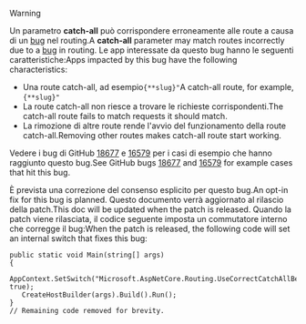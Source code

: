 > [!WARNING]
> <span data-ttu-id="22a3a-101">Un parametro **catch-all** può corrispondere erroneamente alle route a causa di un [bug](https://github.com/dotnet/aspnetcore/issues/18677) nel routing.</span><span class="sxs-lookup"><span data-stu-id="22a3a-101">A **catch-all** parameter may match routes incorrectly due to a [bug](https://github.com/dotnet/aspnetcore/issues/18677) in routing.</span></span> <span data-ttu-id="22a3a-102">Le app interessate da questo bug hanno le seguenti caratteristiche:</span><span class="sxs-lookup"><span data-stu-id="22a3a-102">Apps impacted by this bug have the following characteristics:</span></span>
>
> * <span data-ttu-id="22a3a-103">Una route catch-all, ad esempio`{**slug}"`</span><span class="sxs-lookup"><span data-stu-id="22a3a-103">A catch-all route, for example, `{**slug}"`</span></span>
> * <span data-ttu-id="22a3a-104">La route catch-all non riesce a trovare le richieste corrispondenti.</span><span class="sxs-lookup"><span data-stu-id="22a3a-104">The catch-all route fails to match requests it should match.</span></span>
> * <span data-ttu-id="22a3a-105">La rimozione di altre route rende l'avvio del funzionamento della route catch-all.</span><span class="sxs-lookup"><span data-stu-id="22a3a-105">Removing other routes makes catch-all route start working.</span></span>
>
> <span data-ttu-id="22a3a-106">Vedere i bug di GitHub [18677](https://github.com/dotnet/aspnetcore/issues/18677) e [16579](https://github.com/dotnet/aspnetcore/issues/16579) per i casi di esempio che hanno raggiunto questo bug.</span><span class="sxs-lookup"><span data-stu-id="22a3a-106">See GitHub bugs [18677](https://github.com/dotnet/aspnetcore/issues/18677) and [16579](https://github.com/dotnet/aspnetcore/issues/16579) for example cases that hit this bug.</span></span>
>
> <span data-ttu-id="22a3a-107">È prevista una correzione del consenso esplicito per questo bug.</span><span class="sxs-lookup"><span data-stu-id="22a3a-107">An opt-in fix for this bug is planned.</span></span> <span data-ttu-id="22a3a-108">Questo documento verrà aggiornato al rilascio della patch.</span><span class="sxs-lookup"><span data-stu-id="22a3a-108">This doc will be updated when the patch is released.</span></span> <span data-ttu-id="22a3a-109">Quando la patch viene rilasciata, il codice seguente imposta un commutatore interno che corregge il bug:</span><span class="sxs-lookup"><span data-stu-id="22a3a-109">When the patch is released, the following code will set an internal switch that fixes this bug:</span></span>
>
>```
>public static void Main(string[] args)
>{
>    AppContext.SetSwitch("Microsoft.AspNetCore.Routing.UseCorrectCatchAllBehavior", true);
>    CreateHostBuilder(args).Build().Run();
>}
>// Remaining code removed for brevity.
>```